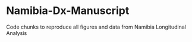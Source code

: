 # Namibia-Dx-Manuscript
Code chunks to reproduce all figures and data from Namibia Longitudinal Analysis
